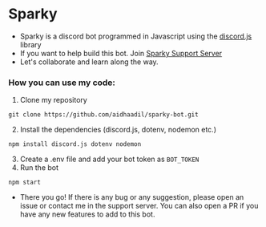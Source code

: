 # Sparky
- Sparky is a discord bot programmed in Javascript using the [discord.js](https://discord.js.org/) library
- If you want to help build this bot. Join [Sparky Support Server](https://discord.gg/SAqb5Dcfek)
- Let's collaborate and learn along the way.

### How you can use my code: 
1. Clone my repository
```
git clone https://github.com/aidhaadil/sparky-bot.git
```
2. Install the dependencies (discord.js, dotenv, nodemon etc.)
```
npm install discord.js dotenv nodemon
```
3. Create a .env file and add your bot token as `BOT_TOKEN`
4. Run the bot
```
npm start
```

- There you go! If there is any bug or any suggestion, please open an issue or contact me in the support server. You can also open a PR if you have any new features to add to this bot.

